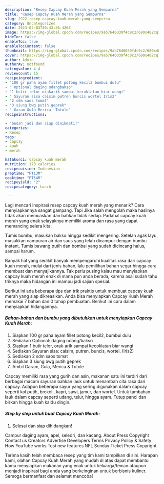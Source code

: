 ```yaml
---
description: "Resep Capcay Kuah Merah yang Sempurna"
title: "Resep Capcay Kuah Merah yang Sempurna"
slug: 2922-resep-capcay-kuah-merah-yang-sempurna
category: Uncategorized
date: 2023-02-03T20:43:56.426Z
image: https://img-global.cpcdn.com/recipes/9ab7646039f4c9c2/680x482cq70/capcay-kuah-merah-foto-resep-utama.jpg
hideToc: false
enableToc: true
enableTocContent: false
thumbnail: https://img-global.cpcdn.com/recipes/9ab7646039f4c9c2/680x482cq70/capcay-kuah-merah-foto-resep-utama.jpg
cover: https://img-global.cpcdn.com/recipes/9ab7646039f4c9c2/680x482cq70/capcay-kuah-merah-foto-resep-utama.jpg
author: Admin
authorAv: notfound
ratingvalue: 4.4
reviewcount: 15
recipeingredient:
- "100 gr paha ayam fillet potong kecil2 bumbui dulu"
- " Optional daging udangbakso"
- "1 butir telor orakarik sampai kecoklatan biar wangi"
- " Sayuran sisa caisim putren buncis wortel Iris2"
- "2 sdm saos tomat"
- "3 siung bwg putih geprek"
- " Garam Gula Merica  Totole"
recipeinstructions:

- "Sudah jadi dan siap dinikmati!"
categories:
- Resep
tags:
- capcay
- kuah
- merah

katakunci: capcay kuah merah 
nutrition: 173 calories
recipecuisine: Indonesian
preptime: "PT13M"
cooktime: "PT54M"
recipeyield: "2"
recipecategory: Lunch

---
```



Lagi mencari inspirasi resep capcay kuah merah yang menarik? Cara menyiapkannya sangat gampang. Tapi Jika salah mengolah maka hasilnya tidak akan memuaskan dan bahkan tidak sedap. Padahal capcay kuah merah yang enak selayaknya memiliki aroma dan rasa yang dapat memancing selera kita.


Tumis bumbu, masukan bakso hingga sedikit mengering. Setelah agak layu, masukkan campuran air dan saus yang telah dicampur dengan bumbu instant. Tumis bawang putih dan bombai yang sudah dicincang halus, sampai harum.

Banyak hal yang sedikit banyak mempengaruhi kualitas rasa dari capcay kuah merah, mulai dari jenis bahan, lalu pemilihan bahan segar hingga cara membuat dan menyajikannya. Tak perlu pusing kalau mau menyiapkan capcay kuah merah enak di mana pun anda berada, karena asal sudah tahu triknya maka hidangan ini mampu jadi sajian spesial.


Berikut ini ada beberapa tips dan trik praktis untuk membuat capcay kuah merah yang siap dikreasikan. Anda bisa menyiapkan Capcay Kuah Merah memakai 7 bahan dan 0 tahap pembuatan. Berikut ini cara dalam menyiapkan hidangannya.

<!--inarticleads1-->

##### Bahan-bahan dan bumbu yang dibutuhkan untuk menyiapkan Capcay Kuah Merah:

1. Siapkan 100 gr paha ayam fillet potong kecil2, bumbui dulu
1. Sediakan  Optional: daging udang/bakso
1. Siapkan 1 butir telor, orak-arik sampai kecoklatan biar wangi
1. Sediakan  Sayuran sisa: caisim, putren, buncis, wortel. (Iris2)
1. Sediakan 2 sdm saos tomat
1. Siapkan 3 siung bwg putih geprek
1. Ambil  Garam, Gula, Merica &amp; Totole


Capcay memiliki rasa yang gurih dan asin, makanan satu ini terdiri dari berbagai macam sayuran bahkan lauk untuk menambah cita rasa dari capcay. Adapun beberapa sayur yang sering digunakan dalam capcay seperti kol putih, brokoli, kapri, sawi, jamur, dan wortel. Untuk tambahan lauk dalam capcay seperti udang, telur, hingga ayam. Tutup panci dan birkan hingga kuah kaldu dingin. 

<!--inarticleads2-->

##### Step by step untuk buat Capcay Kuah Merah:


1. Selesai dan siap dihidangkan!

Campur daging ayam, apel, seledri, dan kacang. About Press Copyright Contact us Creators Advertise Developers Terms Privacy Policy &amp; Safety How YouTube works Test new features NFL Sunday Ticket Press Copyright. 

Terima kasih telah membaca resep yang tim kami tampilkan di sini. Harapan kami, olahan Capcay Kuah Merah yang mudah di atas dapat membantu kamu menyiapkan makanan yang enak untuk keluarga/teman ataupun menjadi inspirasi bagi anda yang berkeinginan untuk berbisnis kuliner. Semoga bermanfaat dan selamat mencoba!
